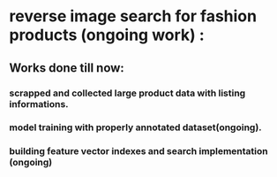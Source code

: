 # reverse image search for fashion products (ongoing work) :
## Works done till now:
### scrapped and collected large product data with listing informations.
### model training with properly annotated dataset(ongoing).
### building feature vector indexes and search implementation (ongoing)
 
